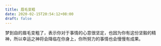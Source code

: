 ```yaml
---
title: 眉毛变粗
date: 2020-02-15T20:54:12+08:00
draft: false
---
```


梦到自的眉毛变粗了，表示你对于事情的心意很坚定，也因为你有这份坚毅的精神，所以幸运之神将会降临在你身上，你所努力的事情也会慢慢有成果。

